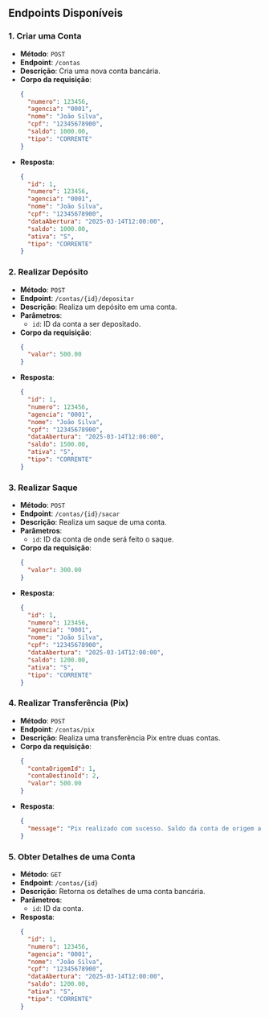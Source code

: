 ## Endpoints Disponíveis

### 1. **Criar uma Conta**
- **Método**: `POST`
- **Endpoint**: `/contas`
- **Descrição**: Cria uma nova conta bancária.
- **Corpo da requisição**:
    ```json
    {
      "numero": 123456,
      "agencia": "0001",
      "nome": "João Silva",
      "cpf": "12345678900",
      "saldo": 1000.00,
      "tipo": "CORRENTE"
    }
    ```
- **Resposta**:
    ```json
    {
      "id": 1,
      "numero": 123456,
      "agencia": "0001",
      "nome": "João Silva",
      "cpf": "12345678900",
      "dataAbertura": "2025-03-14T12:00:00",
      "saldo": 1000.00,
      "ativa": "S",
      "tipo": "CORRENTE"
    }
    ```

### 2. **Realizar Depósito**
- **Método**: `POST`
- **Endpoint**: `/contas/{id}/depositar`
- **Descrição**: Realiza um depósito em uma conta.
- **Parâmetros**:
  - `id`: ID da conta a ser depositado.
- **Corpo da requisição**:
    ```json
    {
      "valor": 500.00
    }
    ```
- **Resposta**:
    ```json
    {
      "id": 1,
      "numero": 123456,
      "agencia": "0001",
      "nome": "João Silva",
      "cpf": "12345678900",
      "dataAbertura": "2025-03-14T12:00:00",
      "saldo": 1500.00,
      "ativa": "S",
      "tipo": "CORRENTE"
    }
    ```

### 3. **Realizar Saque**
- **Método**: `POST`
- **Endpoint**: `/contas/{id}/sacar`
- **Descrição**: Realiza um saque de uma conta.
- **Parâmetros**:
  - `id`: ID da conta de onde será feito o saque.
- **Corpo da requisição**:
    ```json
    {
      "valor": 300.00
    }
    ```
- **Resposta**:
    ```json
    {
      "id": 1,
      "numero": 123456,
      "agencia": "0001",
      "nome": "João Silva",
      "cpf": "12345678900",
      "dataAbertura": "2025-03-14T12:00:00",
      "saldo": 1200.00,
      "ativa": "S",
      "tipo": "CORRENTE"
    }
    ```

### 4. **Realizar Transferência (Pix)**
- **Método**: `POST`
- **Endpoint**: `/contas/pix`
- **Descrição**: Realiza uma transferência Pix entre duas contas.
- **Corpo da requisição**:
    ```json
    {
      "contaOrigemId": 1,
      "contaDestinoId": 2,
      "valor": 500.00
    }
    ```
- **Resposta**:
    ```json
    {
      "message": "Pix realizado com sucesso. Saldo da conta de origem atualizado."
    }
    ```

### 5. **Obter Detalhes de uma Conta**
- **Método**: `GET`
- **Endpoint**: `/contas/{id}`
- **Descrição**: Retorna os detalhes de uma conta bancária.
- **Parâmetros**:
  - `id`: ID da conta.
- **Resposta**:
    ```json
    {
      "id": 1,
      "numero": 123456,
      "agencia": "0001",
      "nome": "João Silva",
      "cpf": "12345678900",
      "dataAbertura": "2025-03-14T12:00:00",
      "saldo": 1200.00,
      "ativa": "S",
      "tipo": "CORRENTE"
    }
    ```

